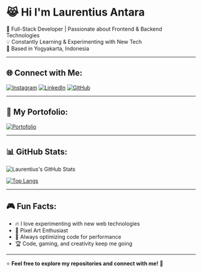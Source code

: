 # 😹 Hi I'm Laurentius Antara
🚀 Full-Stack Developer | Passionate about Frontend & Backend Technologies  
💡 Constantly Learning & Experimenting with New Tech  
📍 Based in Yogyakarta, Indonesia  

---

## 🌐 Connect with Me:
[![Instagram](https://img.shields.io/badge/Instagram-E4405F?style=for-the-badge&logo=instagram&logoColor=white)](https://instagram.com/davmx_)
[![LinkedIn](https://img.shields.io/badge/LinkedIn-0A66C2?style=for-the-badge&logo=linkedin&logoColor=white)](https://linkedin.com/in/laurentius-antara)
[![GitHub](https://img.shields.io/badge/GitHub-181717?style=for-the-badge&logo=github&logoColor=white)](https://github.com/Laurentxantara)

---
## 💭 My Portofolio:
[![Portofolio](https://img.shields.io/badge/Portofolio-14532D?style=for-the-badge&logo=linkedin&logoColor=white)](https://xymch.me)


---

## 📊 GitHub Stats:
![Laurentius's GitHub Stats](https://github-readme-stats.vercel.app/api?username=Laurentxantara&show_icons=true&theme=radical)  

[![Top Langs](https://github-readme-stats.vercel.app/api/top-langs/?username=Laurentxantara&layout=compact&theme=radical)](https://github.com/anuraghazra/github-readme-stats)

---

## 🎮 Fun Facts:
- 🔥 I love experimenting with new web technologies
- 👾 Pixel Art Enthusiast
- 🎯 Always optimizing code for performance  
- 🏆 Code, gaming, and creativity keep me going  

---

⭐ **Feel free to explore my repositories and connect with me!** 🚀
